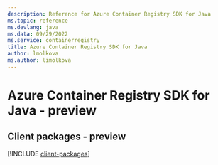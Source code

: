 ```yaml
---
description: Reference for Azure Container Registry SDK for Java
ms.topic: reference
ms.devlang: java
ms.data: 09/29/2022
ms.service: containerregistry
title: Azure Container Registry SDK for Java
author: lmolkova
ms.author: limolkova
---
```

# Azure Container Registry SDK for Java - preview

## Client packages - preview
[!INCLUDE [client-packages](container-registry-client-index.md)]